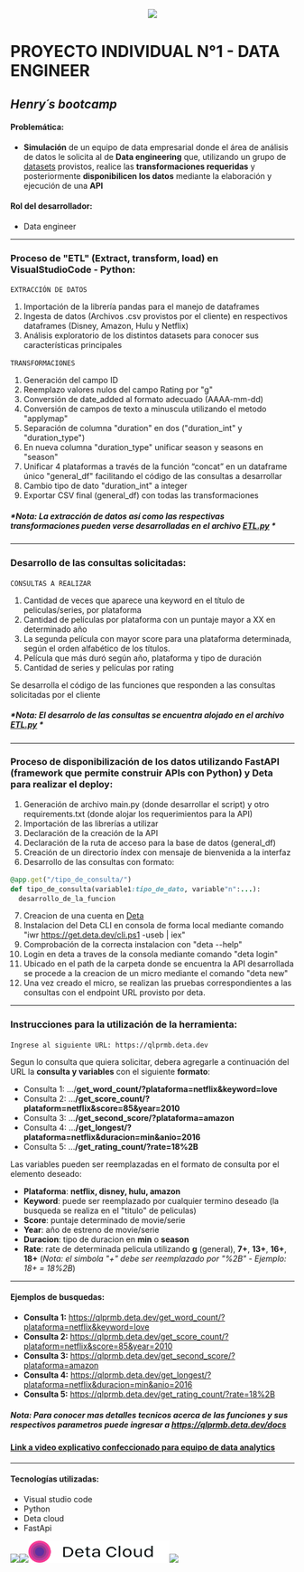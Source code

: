 <p align=center><img src=https://assets.soyhenry.com/logos/LOGO-HENRY-04.png><p>

# PROYECTO INDIVIDUAL N°1 - DATA ENGINEER

## *Henry´s bootcamp* 


#### Problemática:
- **Simulación** de un equipo de data empresarial donde el área de análisis de datos le solicita al de **Data engineering**  que, utilizando un grupo de [datasets](https://github.com/amysler/Proyecto_individual_data_engineer-Henry_bootcamp-DTS06/tree/main/Datasets) provistos, realice las **transformaciones requeridas** y posteriormente **disponibilicen los datos** mediante la elaboración y ejecución de una **API**

#### Rol del desarrollador:
- Data engineer

<hr> 

### Proceso de "ETL" (Extract, transform, load) en VisualStudioCode - Python:

`EXTRACCIÓN DE DATOS`


1. Importación de la librería pandas para el manejo de dataframes
2. Ingesta de datos (Archivos .csv provistos por el cliente) en respectivos dataframes (Disney, Amazon, Hulu y Netflix)
3. Análisis exploratorio de los distintos datasets para conocer sus características principales
   
`TRANSFORMACIONES`

1. Generación del campo ID
2. Reemplazo valores nulos del campo Rating por "g"
3. Conversión de date_added al formato adecuado (AAAA-mm-dd)
4. Conversión de campos de texto a minuscula utilizando el metodo "applymap"
5. Separación de columna "duration" en dos ("duration_int" y "duration_type")
6.  En nueva columna "duration_type" unificar season y seasons en "season"
7.  Unificar 4 plataformas a través de la función “concat” en un dataframe único "general_df" facilitando el código de las consultas a desarrollar
8.  Cambio tipo de dato "duration_int" a integer
9.  Exportar CSV final (general_df) con todas las transformaciones
##### *Nota: La extracción de datos así como las respectivas transformaciones pueden verse desarrolladas en el archivo [ETL.py]( https://github.com/amysler/Proyecto_individual_data_engineer-Henry_bootcamp-DTS06/blob/main/ETL.ipynb) *
  
  <hr> 

### Desarrollo de las consultas solicitadas:

`CONSULTAS A REALIZAR`

1. Cantidad de veces que aparece una keyword en el título de peliculas/series, por plataforma
2. Cantidad de películas por plataforma con un puntaje mayor a XX en determinado año
3. La segunda película con mayor score para una plataforma determinada, según el orden alfabético de los títulos.
4. Película que más duró según año, plataforma y tipo de duración
5. Cantidad de series y películas por rating

Se desarrolla el código de las funciones que responden a las consultas solicitadas por el cliente

##### *Nota: El desarrolo de las consultas se encuentra alojado en el archivo [ETL.py]( https://github.com/amysler/Proyecto_individual_data_engineer-Henry_bootcamp-DTS06/blob/main/ETL.ipynb) *

<hr>

### Proceso de disponibilización de los datos utilizando FastAPI (framework que permite construir APIs con Python) y Deta para realizar el deploy: 
1. Generación de archivo main.py (donde desarrollar el script) y otro requirements.txt (donde alojar los requerimientos para la API)
2. Importación de las librerías a utilizar
3. Declaración de la creación de la API 
4. Declaración de la ruta de acceso para la base de datos (general_df)
5. Creación de un directorio índex con mensaje de bienvenida a la interfaz
6. Desarrollo de las consultas con formato:
   
```ruby
@app.get("/tipo_de_consulta/")
def tipo_de_consulta(variable1:tipo_de_dato, variable"n":...):
  desarrollo_de_la_funcion
```

7. Creacion de una cuenta en [Deta](https://web.deta.sh/ "Creacion de usuario en deta")
8. Instalacion del Deta CLI en consola de forma local mediante comando "iwr https://get.deta.dev/cli.ps1 -useb | iex"
9. Comprobación de la correcta instalacion con "deta --help"
10. Login en deta a traves de la consola mediante comando "deta login"
11. Ubicado en el path de la carpeta donde se encuentra la API desarrollada se procede a la creacion de un micro mediante el comando "deta new"
12. Una vez creado el micro, se realizan las pruebas correspondientes a las consultas con el endpoint URL provisto por deta.

<hr>

### Instrucciones para la utilización de la herramienta: 
`Ingrese al siguiente URL: https://qlprmb.deta.dev`

Segun lo consulta que quiera solicitar, debera agregarle a continuación del URL la **consulta y variables** con el siguiente **formato**:
- Consulta 1: .../**get_word_count/?plataforma=netflix&keyword=love**
- Consulta 2: ...**/get_score_count/?plataform=netflix&score=85&year=2010**
- Consulta 3: ...**/get_second_score/?plataforma=amazon**
- Consulta 4: ...**/get_longest/?plataforma=netflix&duracion=min&anio=2016**
- Consulta 5: ...**/get_rating_count/?rate=18%2B**

Las variables pueden ser reemplazadas en el formato de consulta por el elemento deseado: 
- **Plataforma**: **netflix, disney, hulu, amazon**
- **Keyword**: puede ser reemplazado por cualquier termino deseado (la busqueda se realiza en el "titulo" de peliculas)
- **Score**: puntaje determinado de movie/serie
- **Year**: año de estreno de movie/serie
- **Duracion**: tipo de duracion en **min** o **season**
- **Rate**: rate de determinada pelicula utilizando **g** (general), **7+**, **13+**, **16+**, **18+** (*Nota: el simbola "+" debe ser reemplazado por "%2B" - Ejemplo: 18+ = 18%2B*)

<hr> 

#### Ejemplos de busquedas: 
- **Consulta 1:** https://qlprmb.deta.dev/get_word_count/?plataforma=netflix&keyword=love
- **Consulta 2:** https://qlprmb.deta.dev/get_score_count/?plataform=netflix&score=85&year=2010
- **Consulta 3:** https://qlprmb.deta.dev/get_second_score/?plataforma=amazon
- **Consulta 4:** https://qlprmb.deta.dev/get_longest/?plataforma=netflix&duracion=min&anio=2016
- **Consulta 5:** https://qlprmb.deta.dev/get_rating_count/?rate=18%2B

##### *Nota: Para conocer mas detalles tecnicos acerca de las funciones y sus respectivos parametros puede ingresar a https://qlprmb.deta.dev/docs*


#### [Link a video explicativo confeccionado para equipo de data analytics](https://www. "Proyecto Individual data engineer - Henry's bootcamp")

<hr> 

#### Tecnologías utilizadas:
- Visual studio code
- Python
- Deta cloud
- FastApi

  
<img src="https://visualstudio.microsoft.com/wp-content/uploads/2019/06/vs-code-responsive-01.svg" width="50"/><img src="https://www.python.org/static/community_logos/python-logo.png" width="150"/><img src="https://raw.githubusercontent.com/deta/.github/main/profile/deta_logo_dark.svg" width="250"/><img src="https://fastapi.tiangolo.com/img/logo-margin/logo-teal.png" width="150"/>